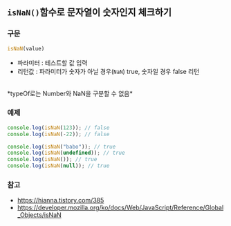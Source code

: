 ## ```isNaN()```함수로 문자열이 숫자인지 체크하기

### 구문
```javascript
isNaN(value)
```
- 파라미터 : 테스트할 값 입력
- 리턴값 : 파라미터가 숫자가 아닐 경우(```NaN```) true, 숫자일 경우 false 리턴
<br>
*typeOf로는 Number와 NaN을 구분할 수 없음*

### 예제
```javascript
console.log(isNaN(123)); // false
console.log(isNaN(-22)); // false

console.log(isNaN("babo")); // true
console.log(isNaN(undefined)); // true
console.log(isNaN()); // true
console.log(isNaN(null)); // true
```

### 참고
- https://hianna.tistory.com/385
- https://developer.mozilla.org/ko/docs/Web/JavaScript/Reference/Global_Objects/isNaN
